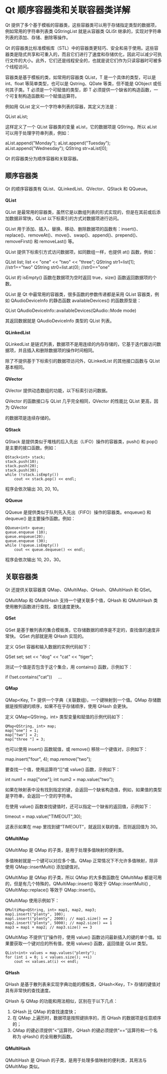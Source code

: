 # Qt 顺序容器类和关联容器类详解

Qt 提供了多个基于模板的容器类，这些容器类可以用于存储指定类型的数据项，例如常用的字符串列表类 QStringList 就是从容器类 QLiSt<QString> 继承的，实现对字符串列表的添加、存储、删除等操作。

Qt 的容器类比标准模板库（STL）中的容器类更轻巧、安全和易于使用。这些容器类是隐式共享和可重入的，而且它们进行了速度和存储优化，因此可以减少可执行文件的大小。此外，它们还是线程安全的，也就是说它们作为只读容器时可被多个线程访问。

容器类是基于模板的类，如常用的容器类 QList<T>，T 是一个具体的类型，可以是 int、float 等简单类型，也可以是 Qstring、QDate 等类，但不能是 QObject 或任何其子类。T 必须是一个可赋值的类型，即 T 必须提供一个缺省的构造函数，一个可复制构造函数和一个赋值运算符。

例如用 QList<T> 定义一个字符串列表的容器，其定义方法是：

QList<QString> aList;

这样定义了一个 QList 容器类的变量 aList，它的数据项是 QString，所以 aList 可以用于处理字符串列表，例如：

aList.append("Monday");
aList.append("Tuesday");
aList.append("Wednesday");
QString str=aList[0];

Qt 的容器类分为顺序容器和关联容器。

## 顺序容器类

Qt 的顺序容器类有 QList、QLinkedList、QVector、QStack 和 QQueue。

#### QList

QList 是最常用的容器类，虽然它是以数组列表的形式实现的，但是在其前或后添加数据非常快，QList 以下标索引的方式对数据项进行访问。

QList 用于添加、插入、替换、移动、删除数据项的函数有：insert()、replace()、removeAt()、move()、swap()、append()、prepend()、removeFirst() 和 removeLast() 等。

QList 提供下标索引方式访问数据项，如同数组一样，也提供 at() 函数，例如：

QList<QString> list;
list << "one" << "two" << "three";
QString str1=list[1]; //str1=="two"
QString str0=list.at(0); //str0=="one"

QList 的 isEmpty() 函数在数据项为空时返回 true，size() 函数返回数据项的个数。

QList 是 Qt 中最常用的容器类，很多函数的参数传递都是采用 QList 容器类，例如 QAudioDeviceInfo 的静态函数 availableDevices() 的函数原型是：

QList<QAudioDeviceInfo> QAudioDeviceInfo::availableDevices(QAudio::Mode mode)

其返回数据就是 QAudioDeviceInfo 类型的 QList 列表。

#### QLinkedList

QLinkedList<T> 是链式列表，数据项不是用连续的内存存储的，它基于迭代器访问数据项，并且插入和删除数据项的操作时间相同。

除了不提供基于下标索引的数据项访问外，QLinkedList 的其他接口函数与 QList 基本相同。

#### QVector

QVector<T> 提供动态数组的功能，以下标索引访问数据。

QVector 的函数接口与 QList 几乎完全相同，QVector<T> 的性能比 QList<T> 更高，因为 QVector<P> 的数据项是连续存储的。

#### QStack

QStack<T> 是提供类似于堆栈的后入先出（LIFO）操作的容器类，push() 和 pop() 是主要的接口函数。例如：

```
QStack<int> stack;
stack.push(10);
stack.push(20);
stack.push(30);
while (!stack.isEmpty())
    cout << stack.pop() << endl;
```

程序会依次输出 30, 20, 10。

#### QQueue

QQueue<T> 是提供类似于队列先入先出（FIFO）操作的容器类。enqueue() 和 dequeue() 是主要操作函数。例如：

```
QQueue<int> queue;
queue.enqueue (10);
queue.enqueue(20);
queue.enqueue (30);
while (!queue.isEmpty())
    cout << queue.dequeue() << endl;
```

程序会依次输出 10, 20，30。

## 关联容器类

Qt 还提供关联容器类 QMap、QMultiMap、QHash、QMultiHash 和 QSet。

QMultiMap 和 QMultiHash 支持一个键关联多个值，QHash 和 QMultiHash 类使用散列函数进行查找，查找速度更快。

#### QSet

QSet 是基于散列表的集合模板类，它存储数据的顺序是不定的，查找值的速度非常快。 QSet<T> 内部就是用 QHash 实现的。

定义 QSet<T> 容器和输入数据的实例代码如下：

QSet<QString> set;
set << "dog" << "cat" << "tiger";

测试一个值是否包含于这个集合，用 contains() 函数，示例如下：

if (!set.contains("cat"))
    ...

#### QMap

QMap<Key, T> 提供一个字典（关联数组)，一个键映射到一个值。QMap 存储数据是按照键的顺序，如果不在乎存储顺序，使用 QHash 会更快。

定义 QMap<QString，int> 类型变量和赋值的示例代码如下：

```
QMap<QString, int> map;
map["one"] = 1;
map["two"] = 2;
map["three "] = 3;
```

也可以使用 insert() 函数赋值，或 remove() 移除一个键值对，示例如下：

map.insert("four", 4);
map.remove("two");

要查找一个值，使用运算符“[]”或 value() 函数，示例如下：

int num1 = map["one"];
int num2 = map.value("two");

如果在映射表中没有找到指定的键，会返回一个缺省构造值，例如，如果值的类型是字符串，会返回一个空的字符串。

在使用 value() 函数查找键值时，还可以指定一个缺省的返回值，示例如下：

timeout = map.value("TIMEOUT",30);

这表示如果在 map 里找到键“TIMEOUT”，就返回关联的值，否则返回值为 30。

#### QMultiMap

QMultiMap 是 QMap 的子类，是用于处理多值映射的便利类。

多值映射就是一个键可以对应多个值。QMap 正常情况下不允许多值映射，除非使用 QMap::insertMulti() 添加键值对。

QMultiMap 是 QMap 的子类，所以 QMap 的大多数函数在 QMultiMap 都是可用的，但是有几个特殊的，QMultiMap::insert() 等效于 QMap::insertMulti() , QMultiMap::replace() 等效于 QMap::insert()。

QMultiMap 使用示例如下：

```
QMultiMap<QString, int> map1, map2, map3;
map1.insert("plenty", 100);
mapl.insert("plenty", 2000); // map1.size() == 2
map2.insert("plenty", 5000); // map2.size() == 1
map3 = map1 + map2; // map3.size() == 3
```

QMultiMap 不提供“[]”操作符，使用 value() 函数访问最新插入的键的单个值。如果要获取一个键对应的所有值，使用 values() 函数，返回值是 QList<T> 类型。

```
QList<int> values = map.values("plenty");
for (int i = 0; i < values.size(); ++i)
    cout << values.at(i) << endl;
```

#### QHash

QHash 是基于散列表来实现字典功能的模板类，QHash<Key，T> 存储的键值对具有非常快的查找速度。

QHash 与 QMap 的功能和用法相似，区别在于以下几点：

1.  QHash 比 QMap 的查找速度快；
2.  在 QMap 上遍历时，数据项是按照键排序的，而 QHash 的数据项是任意顺序的；
3.  QMap 的键必须提供“<”运算符，QHash 的键必须提供“==”运算符和一个名称为 qHash() 的全局散列函数。

#### QMultiHash

QMultiHash 是 QHash 的子类，是用于处理多值映射的便利类，其用法与 QMultiMap 类似。